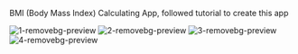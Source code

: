 BMI (Body Mass Index) Calculating App,
followed tutorial to create this app


![1-removebg-preview](https://user-images.githubusercontent.com/104306074/178061297-71dc55fe-c342-4edc-8a30-2757d1e5b8a4.png)
![2-removebg-preview](https://user-images.githubusercontent.com/104306074/178061300-a41b584c-568c-4f59-8aef-37be50898423.png)
![3-removebg-preview](https://user-images.githubusercontent.com/104306074/178061304-5254a81f-fce3-4194-8c84-75ad1a284664.png)
![4-removebg-preview](https://user-images.githubusercontent.com/104306074/178061307-d7c3dcda-4a0a-429e-bf9f-d6e272c2555d.png)
